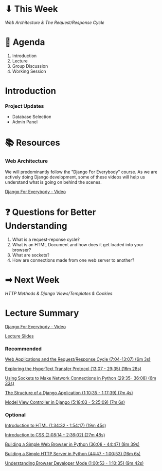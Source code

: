 # ⬇ This Week
_Web Architecture & The Request/Response Cycle_

# 📖 Agenda
1. Introduction
2. Lecture
3. Group Discussion
4. Working Session

# Introduction
### Project Updates
* Database Selection
* Admin Panel

# 📚 Resources
### Web Architecture
We will predominantly follow the "Django For Everybody" course. As we are actively doing Django development, some of these videos will help us understand what is going on behind the scenes.

[Django For Everybody - Video](https://youtu.be/o0XbHvKxw7Y)

# ❓ Questions for Better Understanding
1. What is a request-reponse cycle?
2. What is an HTML Document and how does it get loaded into your browser?
3. What are sockets?
4. How are connections made from one web server to another?
   
# ➡ Next Week
_HTTP Methods & Django Views/Templates & Cookies_

# Lecture Summary
[Django For Everybody - Video](https://youtu.be/o0XbHvKxw7Y)

[Lecture Slides](https://docs.google.com/presentation/d/1liiQgBrOJFQp7Nb8e4WbxUzctA6_OxFnQxg3P4qkphQ/edit?usp=sharing)

### Recommended
[Web Applications and the Request/Response Cycle (7:04-13:07) (6m 3s)](https://youtu.be/o0XbHvKxw7Y?t=425)

[Exploring the HyperText Transfer Protocol (13:07 - 29:35) (16m 28s)](https://youtu.be/o0XbHvKxw7Y?t=792)

[Using Sockets to Make Network Connections in Python (29:35- 36:08) (6m 33s)](https://youtu.be/o0XbHvKxw7Y?t=1779)

[The Structure of a Django Application (1:10:35 - 1:17:39) (7m 4s)](https://youtu.be/o0XbHvKxw7Y?t=4243)

[Model View Controller in Django (5:18:03 - 5:25:09) (7m 6s)](https://youtu.be/o0XbHvKxw7Y?t=19103)


### Optional

[Introduction to HTML (1:34:32 - 1:54:17) (19m 45s)](https://youtu.be/o0XbHvKxw7Y?t=5680)

[Introduction to CSS (2:08:14 - 2:36:02) (27m 48s)](https://youtu.be/o0XbHvKxw7Y?t=7703)

[Building a Simple Web Browser in Python (36:08 - 44:47) (8m 39s)](https://youtu.be/o0XbHvKxw7Y?t=2172)

[Building a Simple HTTP Server in Python (44:47 - 1:00:53) (16m 6s)](https://youtu.be/o0XbHvKxw7Y?t=2691)

[Understanding Browser Developer Mode (1:00:53 - 1:10:35) (9m 42s)](https://youtu.be/o0XbHvKxw7Y?t=3658)
